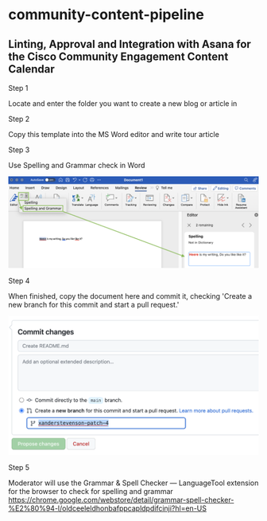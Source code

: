 # community-content-pipeline

## Linting, Approval and Integration with Asana for the Cisco Community Engagement Content Calendar


Step 1


Locate and enter the folder you want to create a new blog or article in 


Step 2

Copy this template into the MS Word editor and write tour article


Step 3 

Use Spelling and Grammar check in Word

<img src="https://github.com/xanderstevenson/community-content-pipeline/blob/main/media/Word-Check.png?raw=true" width=800) />


Step 4

When finished, copy the document here and commit it, checking 'Create a new branch for this commit and start a pull request.'


<img src="https://github.com/xanderstevenson/community-content-pipeline/blob/main/media/Commit.png?raw=true" width=800) />


Step 5

Moderator will use the Grammar & Spell Checker — LanguageTool extension for the browser to check for spelling and grammar
https://chrome.google.com/webstore/detail/grammar-spell-checker-%E2%80%94-l/oldceeleldhonbafppcapldpdifcinji?hl=en-US




